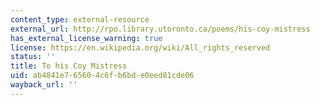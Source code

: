 ```yaml
---
content_type: external-resource
external_url: http://rpo.library.utoronto.ca/poems/his-coy-mistress
has_external_license_warning: true
license: https://en.wikipedia.org/wiki/All_rights_reserved
status: ''
title: To his Coy Mistress
uid: ab4841e7-6560-4c6f-b6bd-e0eed81cde06
wayback_url: ''
---
```

